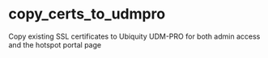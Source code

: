 # copy_certs_to_udmpro
Copy existing SSL certificates to Ubiquity UDM-PRO for both admin access and the hotspot portal page
